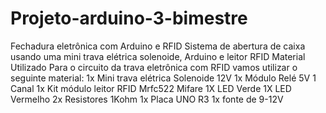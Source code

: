 # Projeto-arduino-3-bimestre
Fechadura eletrônica com Arduino e RFID
Sistema de abertura de caixa usando uma mini trava elétrica solenoide, Arduino e leitor RFID
Material Utilizado
Para o circuito da trava eletrônica com RFID vamos utilizar o seguinte material:
1x Mini trava elétrica Solenoide 12V
1x Módulo Relé 5V 1 Canal
1x Kit módulo leitor RFID Mrfc522 Mifare
1X LED Verde
1X LED Vermelho
2x Resistores 1Kohm
1x Placa UNO R3
1x fonte de 9-12V
